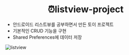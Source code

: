 <h1 align="center">⏰listview-project</h1>

 - 안드로이드 리스트뷰를 공부하면서 만든 토이 프로젝트
 - 기본적인 CRUD 기능을 구현
 - Shared Preferences에 데이터 저장

![listview](https://user-images.githubusercontent.com/69616347/110195109-8effb080-7e7f-11eb-861c-428a7c047ab8.gif)
